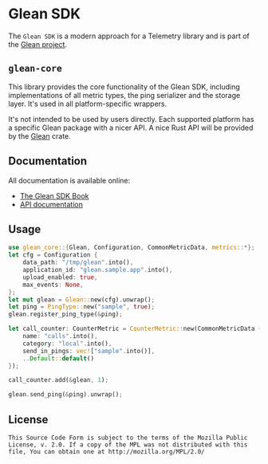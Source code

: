 # Glean SDK

The `Glean SDK` is a modern approach for a Telemetry library and is part of the [Glean project](https://docs.telemetry.mozilla.org/concepts/glean/glean.html).

## `glean-core`

This library provides the core functionality of the Glean SDK, including implementations of all metric types, the ping serializer and the storage layer.
It's used in all platform-specific wrappers.

It's not intended to be used by users directly.
Each supported platform has a specific Glean package with a nicer API.
A nice Rust API will be provided by the [Glean](https://crates.io/crates/glean) crate.

## Documentation

All documentation is available online:

* [The Glean SDK Book][book]
* [API documentation][apidocs]

[book]: https://mozilla.github.io/glean/
[apidocs]: https://mozilla.github.io/glean/docs/glean_core/index.html

## Usage

```rust
use glean_core::{Glean, Configuration, CommonMetricData, metrics::*};
let cfg = Configuration {
    data_path: "/tmp/glean".into(),
    application_id: "glean.sample.app".into(),
    upload_enabled: true,
    max_events: None,
};
let mut glean = Glean::new(cfg).unwrap();
let ping = PingType::new("sample", true);
glean.register_ping_type(&ping);

let call_counter: CounterMetric = CounterMetric::new(CommonMetricData {
    name: "calls".into(),
    category: "local".into(),
    send_in_pings: vec!["sample".into()],
    ..Default::default()
});

call_counter.add(&glean, 1);

glean.send_ping(&ping).unwrap();
```

## License

    This Source Code Form is subject to the terms of the Mozilla Public
    License, v. 2.0. If a copy of the MPL was not distributed with this
    file, You can obtain one at http://mozilla.org/MPL/2.0/
